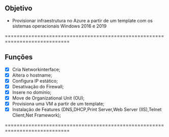 **Objetivo**
-------------

- Provisionar infraestrutura no Azure a partir de um template com os sistemas operacionais Windows 2016 e 2019

============================================================================

**Funções**
-------------

- [X] Cria Networkinterface;
- [X] Altera o hostname;
- [X] Configura IP estático;
- [X] Desativação do Firewall;
- [X] Insere no domínio;
- [X] Move de Organizational Unit (OU);
- [x] Provisiona uma VM a partir de um template;
- [X] Instalação de Features (DNS,DHCP,Print Server,Web Server (IIS),Telnet Client,Net Framework);

============================================================================